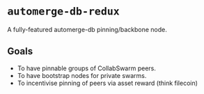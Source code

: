 # `automerge-db-redux`

A fully-featured automerge-db pinning/backbone node.

## Goals

- To have pinnable groups of CollabSwarm peers.
- To have bootstrap nodes for private swarms.
- To incentivise pinning of peers via asset reward (think filecoin)
